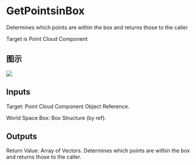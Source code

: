 # GetPointsinBox

Determines which points are within the box and returns those to the caller

Target is Point Cloud Component

## 图示

![]($-20221218-20301203.png)

## Inputs

Target: Point Cloud Component Object Reference.

World Space Box: Box Structure (by ref).  

## Outputs

Return Value: Array of Vectors. Determines which points are within the box and returns those to the caller.

